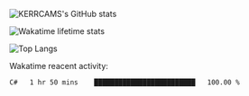 ![KERRCAMS's GitHub stats](https://github-readme-stats.vercel.app/api?username=KERRCAM&show_icons=true&theme=radical) 
<!--! 


-->
![Wakatime lifetime stats](https://github-readme-stats.vercel.app/api/wakatime?username=KERRCAM)

![Top Langs](https://github-readme-stats.vercel.app/api/top-langs/?username=KERRCAM&hide=CMake,Makefile)





Wakatime reacent activity:
<!--START_SECTION:waka-->

```txt
C#   1 hr 50 mins    █████████████████████████   100.00 %
```

<!--END_SECTION:waka-->
